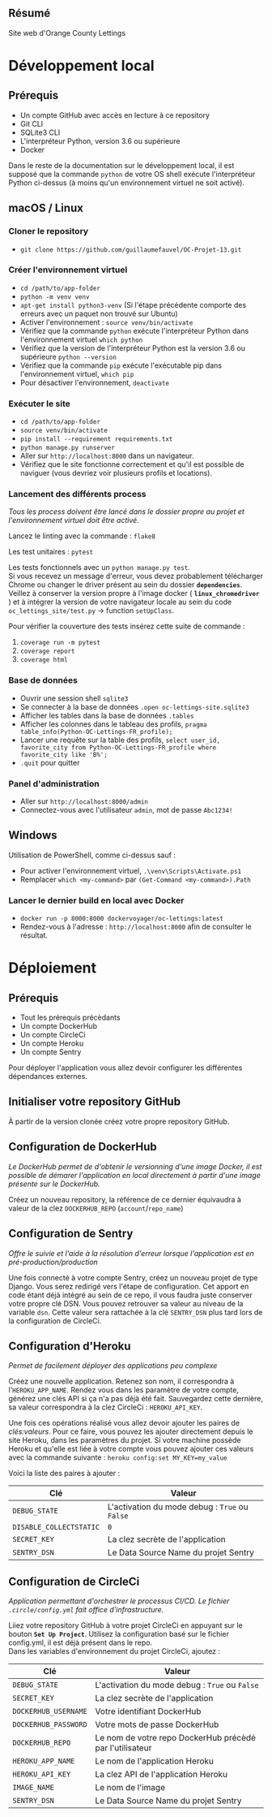 ## Résumé

Site web d'Orange County Lettings

# Développement local

## Prérequis

- Un compte GitHub avec accès en lecture à ce repository
- Git CLI
- SQLite3 CLI
- L'interpréteur Python, version 3.6 ou supérieure
- Docker

Dans le reste de la documentation sur le développement local, il est supposé que la commande `python` de votre OS shell exécute l'interpréteur Python ci-dessus (à moins qu'un environnement virtuel ne soit activé).

## macOS / Linux  

### Cloner le repository

- `git clone https://github.com/guillaumefauvel/OC-Projet-13.git`

### Créer l'environnement virtuel

- `cd /path/to/app-folder`
- `python -m venv venv`
- `apt-get install python3-venv` (Si l'étape précédente comporte des erreurs avec un paquet non trouvé sur Ubuntu)
- Activer l'environnement : `source venv/bin/activate`
- Vérifiez que la commande `python` exécute l'interpréteur Python dans l'environnement virtuel
`which python`
- Vérifiez que la version de l'interpréteur Python est la version 3.6 ou supérieure `python --version`
- Vérifiez que la commande `pip` exécute l'exécutable pip dans l'environnement virtuel, `which pip`
- Pour désactiver l'environnement, `deactivate`

### Exécuter le site

- `cd /path/to/app-folder`
- `source venv/bin/activate`
- `pip install --requirement requirements.txt`
- `python manage.py runserver`
- Aller sur `http://localhost:8000` dans un navigateur.
- Vérifiez que le site fonctionne correctement et qu'il est possible de naviguer (vous devriez voir plusieurs profils et locations).

### Lancement des différents process

*Tous les process doivent être lancé dans le dossier propre au projet et l'environnement virtuel doit être activé.*

Lancez le linting avec la commande : `flake8` 

Les test unitaires : `pytest`  

Les tests fonctionnels avec un `python manage.py test`.  
Si vous recevez un message d'erreur, vous devez probablement télécharger Chrome ou changer le driver présent au sein du dossier **`dependencies`**. Veillez à conserver la version propre à l'image docker ( **`linux_chromedriver`** ) et à intégrer la version de votre navigateur locale au sein du code `oc_lettings_site/test.py` -> function `setUpClass`.

Pour vérifier la couverture des tests insérez cette suite de commande :
1. `coverage run -m pytest`
2. `coverage report`
3. `coverage html`

### Base de données

- Ouvrir une session shell `sqlite3`
- Se connecter à la base de données `.open oc-lettings-site.sqlite3`
- Afficher les tables dans la base de données `.tables`
- Afficher les colonnes dans le tableau des profils, `pragma table_info(Python-OC-Lettings-FR_profile);`
- Lancer une requête sur la table des profils, `select user_id, favorite_city from Python-OC-Lettings-FR_profile where favorite_city like 'B%';`
- `.quit` pour quitter

### Panel d'administration

- Aller sur `http://localhost:8000/admin`
- Connectez-vous avec l'utilisateur `admin`, mot de passe `Abc1234!`

## Windows

Utilisation de PowerShell, comme ci-dessus sauf :

- Pour activer l'environnement virtuel, `.\venv\Scripts\Activate.ps1` 
- Remplacer `which <my-command>` par `(Get-Command <my-command>).Path`

### Lancer le dernier build en local avec Docker

- `docker run -p 8000:8000 dockervoyager/oc-lettings:latest`
- Rendez-vous à l'adresse : `http://localhost:8000` afin de consulter le résultat.

# Déploiement

## Prérequis

- Tout les prérequis précèdants
- Un compte DockerHub
- Un compte CircleCi
- Un compte Heroku
- Un compte Sentry

Pour déployer l'application vous allez devoir configurer les différentes dépendances externes. 

## Initialiser votre repository GitHub

À partir de la version clonée créez votre propre repository GitHub. 

## Configuration de DockerHub

*Le DockerHub permet de d'obtenir le versionning d'une image Docker, il est possible de démarer l'application en local directement à partir d'une image présente sur le DockerHub.*

Créez un nouveau repository, la référence de ce dernier équivaudra à valeur de la clez `DOCKERHUB_REPO` (`account`/`repo_name`)


## Configuration de Sentry

*Offre le suivie et l'aide à la résolution d'erreur lorsque l'application est en pré-production/production*

Une fois connecté à votre compte Sentry, créez un nouveau projet de type Django. Vous serez redirigé vers l'étape de configuration. Cet apport en code étant déjà intégré au sein de ce repo, il vous faudra juste conserver votre propre clé DSN. Vous pouvez retrouver sa valeur au niveau de la variable `dsn`. Cette valeur sera rattachée à la clé `SENTRY_DSN` plus tard lors de la configuration de CircleCi. 

## Configuration d'Heroku

*Permet de facilement déployer des applications peu complexe*

Créez une nouvelle application. Retenez son nom, il correspondra à l'`HEROKU_APP_NAME`. Rendez vous dans les paramètre de votre compte, générez une clés API si ça n'a pas déjà été fait. Sauvegardez cette dernière, sa valeur correspondra à la clez CircleCi : `HEROKU_API_KEY`.

Une fois ces opérations réalisé vous allez devoir ajouter les paires de *clés:valeurs*.
Pour ce faire, vous pouvez les ajouter directement depuis le site Heroku, dans les paramètres du projet.
Si votre machine possède Heroku et qu'elle est liée à votre compte vous pouvez ajouter ces valeurs avec la commande suivante : `heroku config:set MY_KEY=my_value`

Voici la liste des paires à ajouter :

| Clé | Valeur |
| ----------- | ----------- | 
| `DEBUG_STATE` | L'activation du mode debug : `True` ou `False` |
| `DISABLE_COLLECTSTATIC` | `0` |
| `SECRET_KEY` | La clez secrète de l'application |
| `SENTRY_DSN` | Le Data Source Name du projet Sentry |

## Configuration de CircleCi

*Application permettant d'orchestrer le processus CI/CD. Le fichier `.circle/config.yml` fait office d'infrastructure.*

Liiez votre repository GitHub à votre projet CircleCi en appuyant sur le bouton  **`Set Up Project`**. Utilisez la configuration basé sur le fichier config.yml, il est déjà présent dans le repo.  
Dans les variables d'environnement du projet CircleCi, ajoutez : 


| Clé | Valeur |
| ----------- | ----------- | 
| `DEBUG_STATE` | L'activation du mode debug : `True` ou `False` |
| `SECRET_KEY` | La clez secrète de l'application |
| `DOCKERHUB_USERNAME` | Votre identifiant DockerHub |
| `DOCKERHUB_PASSWORD` | Votre mots de passe DockerHub |
| `DOCKERHUB_REPO` | Le nom de votre repo DockerHub précèdé par l'utilisateur |
| `HEROKU_APP_NAME` | Le nom de l'application Heroku |
| `HEROKU_API_KEY` | La clez API de l'application Heroku |
| `IMAGE_NAME` | Le nom de l'image |
| `SENTRY_DSN` | Le Data Source Name du projet Sentry |


